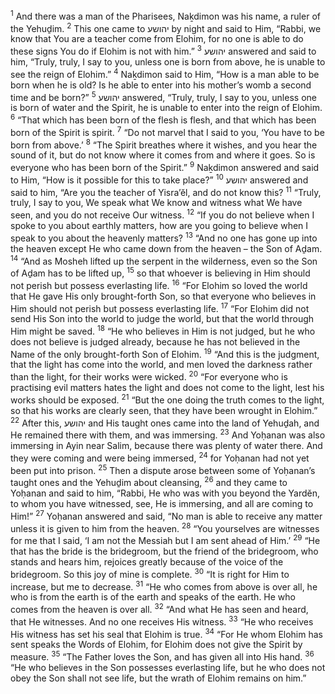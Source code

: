 <sup>1</sup> And there was a man of the Pharisees, Naḵdimon was his name, a ruler of the Yehuḏim.
<sup>2</sup> This one came to יהושע by night and said to Him, “Rabbi, we know that You are a teacher come from Elohim, for no one is able to do these signs You do if Elohim is not with him.”
<sup>3</sup> יהושע answered and said to him, “Truly, truly, I say to you, unless one is born from above, he is unable to see the reign of Elohim.”
<sup>4</sup> Naḵdimon said to Him, “How is a man able to be born when he is old? Is he able to enter into his mother’s womb a second time and be born?”
<sup>5</sup> יהושע answered, “Truly, truly, I say to you, unless one is born of water and the Spirit, he is unable to enter into the reign of Elohim.
<sup>6</sup> “That which has been born of the flesh is flesh, and that which has been born of the Spirit is spirit.
<sup>7</sup> “Do not marvel that I said to you, ‘You have to be born from above.’
<sup>8</sup> “The Spirit breathes where it wishes, and you hear the sound of it, but do not know where it comes from and where it goes. So is everyone who has been born of the Spirit.”
<sup>9</sup> Naḵdimon answered and said to Him, “How is it possible for this to take place?”
<sup>10</sup> יהושע answered and said to him, “Are you the teacher of Yisra’ĕl, and do not know this?
<sup>11</sup> “Truly, truly, I say to you, We speak what We know and witness what We have seen, and you do not receive Our witness.
<sup>12</sup> “If you do not believe when I spoke to you about earthly matters, how are you going to believe when I speak to you about the heavenly matters?
<sup>13</sup> “And no one has gone up into the heaven except He who came down from the heaven – the Son of Aḏam.
<sup>14</sup> “And as Mosheh lifted up the serpent in the wilderness, even so the Son of Aḏam has to be lifted up,
<sup>15</sup> so that whoever is believing in Him should not perish but possess everlasting life.
<sup>16</sup> “For Elohim so loved the world that He gave His only brought-forth Son, so that everyone who believes in Him should not perish but possess everlasting life.
<sup>17</sup> “For Elohim did not send His Son into the world to judge the world, but that the world through Him might be saved.
<sup>18</sup> “He who believes in Him is not judged, but he who does not believe is judged already, because he has not believed in the Name of the only brought-forth Son of Elohim.
<sup>19</sup> “And this is the judgment, that the light has come into the world, and men loved the darkness rather than the light, for their works were wicked.
<sup>20</sup> “For everyone who is practising evil matters hates the light and does not come to the light, lest his works should be exposed.
<sup>21</sup> “But the one doing the truth comes to the light, so that his works are clearly seen, that they have been wrought in Elohim.”
<sup>22</sup> After this, יהושע and His taught ones came into the land of Yehuḏah, and He remained there with them, and was immersing.
<sup>23</sup> And Yoḥanan was also immersing in Ayin near Salim, because there was plenty of water there. And they were coming and were being immersed,
<sup>24</sup> for Yoḥanan had not yet been put into prison.
<sup>25</sup> Then a dispute arose between some of Yoḥanan’s taught ones and the Yehuḏim about cleansing,
<sup>26</sup> and they came to Yoḥanan and said to him, “Rabbi, He who was with you beyond the Yardĕn, to whom you have witnessed, see, He is immersing, and all are coming to Him!”
<sup>27</sup> Yoḥanan answered and said, “No man is able to receive any matter unless it is given to him from the heaven.
<sup>28</sup> “You yourselves are witnesses for me that I said, ‘I am not the Messiah but I am sent ahead of Him.’
<sup>29</sup> “He that has the bride is the bridegroom, but the friend of the bridegroom, who stands and hears him, rejoices greatly because of the voice of the bridegroom. So this joy of mine is complete.
<sup>30</sup> “It is right for Him to increase, but me to decrease.
<sup>31</sup> “He who comes from above is over all, he who is from the earth is of the earth and speaks of the earth. He who comes from the heaven is over all.
<sup>32</sup> “And what He has seen and heard, that He witnesses. And no one receives His witness.
<sup>33</sup> “He who receives His witness has set his seal that Elohim is true.
<sup>34</sup> “For He whom Elohim has sent speaks the Words of Elohim, for Elohim does not give the Spirit by measure.
<sup>35</sup> “The Father loves the Son, and has given all into His hand.
<sup>36</sup> “He who believes in the Son possesses everlasting life, but he who does not obey the Son shall not see life, but the wrath of Elohim remains on him.”

